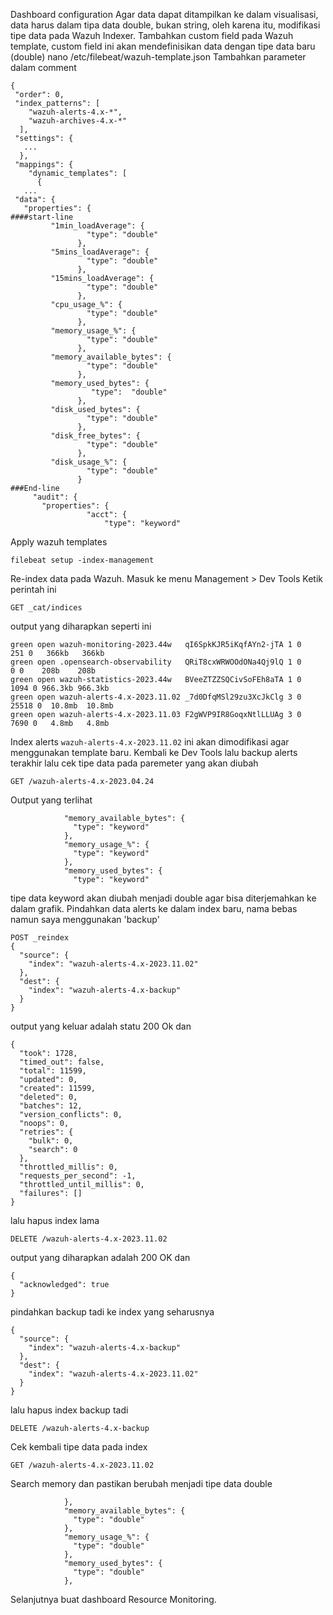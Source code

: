 
Dashboard configuration
Agar data dapat ditampilkan ke dalam visualisasi, data harus dalam tipa data double, bukan string, oleh karena itu, modifikasi tipe data pada Wazuh Indexer.
Tambahkan custom field pada Wazuh template, custom field ini akan mendefinisikan data dengan tipe data baru (double)
nano /etc/filebeat/wazuh-template.json
​
Tambahkan parameter dalam comment
```
{
 "order": 0,
 "index_patterns": [
    "wazuh-alerts-4.x-*",
    "wazuh-archives-4.x-*"
  ],
 "settings": {
   ...
  },
 "mappings": {
    "dynamic_templates": [
      {
   ...
 "data": {
   "properties": {
####start-line
         "1min_loadAverage": {
                 "type": "double"
               },
         "5mins_loadAverage": {
                 "type": "double"
               },
         "15mins_loadAverage": {
                 "type": "double"
               },
         "cpu_usage_%": {
                 "type": "double"
               },
         "memory_usage_%": {
                 "type": "double"
               },
         "memory_available_bytes": {
                 "type": "double"
               },
         "memory_used_bytes": {
                  "type":  "double"
               },
         "disk_used_bytes": {
                 "type": "double"
               },
         "disk_free_bytes": {
                 "type": "double"
               },
         "disk_usage_%": {
                 "type": "double"
               }
###End-line
     "audit": {
       "properties": {
                 "acct": {
                     "type": "keyword"

```

Apply wazuh templates

```
filebeat setup -index-management
```

Re-index data pada Wazuh.
Masuk ke menu Management > Dev Tools
Ketik perintah ini

```
GET _cat/indices
```

output yang diharapkan seperti ini

```
green open wazuh-monitoring-2023.44w   qI6SpkKJR5iKqfAYn2-jTA 1 0   251 0   366kb   366kb
green open .opensearch-observability   QRiT8cxWRWOOdONa4Qj9lQ 1 0     0 0    208b    208b
green open wazuh-statistics-2023.44w   BVeeZTZZSQCivSoFEh8aTA 1 0  1094 0 966.3kb 966.3kb
green open wazuh-alerts-4.x-2023.11.02 _7d0DfqMSl29zu3XcJkClg 3 0 25518 0  10.8mb  10.8mb
green open wazuh-alerts-4.x-2023.11.03 F2gWVP9IR8GoqxNtlLLUAg 3 0  7690 0   4.8mb   4.8mb
```

Index alerts `wazuh-alerts-4.x-2023.11.02` ini akan dimodifikasi agar menggunakan template baru.
Kembali ke Dev Tools lalu backup alerts terakhir lalu cek tipe data pada paremeter yang akan diubah

```
GET /wazuh-alerts-4.x-2023.04.24
```

Output yang terlihat

```
            "memory_available_bytes": {
              "type": "keyword"
            },
            "memory_usage_%": {
              "type": "keyword"
            },
            "memory_used_bytes": {
              "type": "keyword"
```

tipe data keyword akan diubah menjadi double agar bisa diterjemahkan ke dalam grafik.
Pindahkan data alerts ke dalam index baru, nama bebas namun saya menggunakan 'backup'

```
POST _reindex
{
  "source": {
    "index": "wazuh-alerts-4.x-2023.11.02"
  },
  "dest": {
    "index": "wazuh-alerts-4.x-backup"
  }
}
```

output yang keluar adalah statu 200 Ok dan

```
{
  "took": 1728,
  "timed_out": false,
  "total": 11599,
  "updated": 0,
  "created": 11599,
  "deleted": 0,
  "batches": 12,
  "version_conflicts": 0,
  "noops": 0,
  "retries": {
    "bulk": 0,
    "search": 0
  },
  "throttled_millis": 0,
  "requests_per_second": -1,
  "throttled_until_millis": 0,
  "failures": []
}
```

lalu hapus index lama

```
DELETE /wazuh-alerts-4.x-2023.11.02
```

output yang diharapkan adalah 200 OK dan

```
{
  "acknowledged": true
}
```

pindahkan backup tadi ke index yang seharusnya

```
{
  "source": {
    "index": "wazuh-alerts-4.x-backup"
  },
  "dest": {
    "index": "wazuh-alerts-4.x-2023.11.02"
  }
}
```
lalu hapus index backup tadi

```
DELETE /wazuh-alerts-4.x-backup
```

Cek kembali tipe data pada index

```
GET /wazuh-alerts-4.x-2023.11.02
```

Search memory dan pastikan berubah menjadi tipe data double

```
            },
            "memory_available_bytes": {
              "type": "double"
            },
            "memory_usage_%": {
              "type": "double"
            },
            "memory_used_bytes": {
              "type": "double"
            },
```

Selanjutnya buat dashboard Resource Monitoring.
